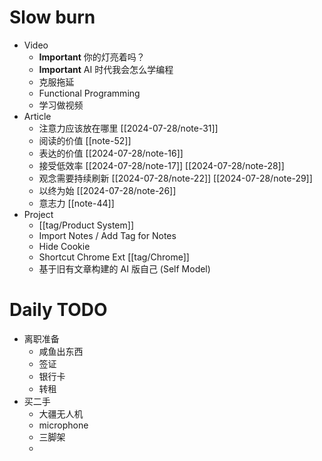 # Slow burn
- Video
  - **Important** 你的灯亮着吗？
  - **Important** AI 时代我会怎么学编程
  - 克服拖延
  - Functional Programming
  - 学习做视频
- Article
  - 注意力应该放在哪里 [[2024-07-28/note-31]]
  - 阅读的价值 [[note-52]]
  - 表达的价值 [[2024-07-28/note-16]]
  - 接受低效率 [[2024-07-28/note-17]] [[2024-07-28/note-28]]
  - 观念需要持续刷新 [[2024-07-28/note-22]] [[2024-07-28/note-29]]
  - 以终为始 [[2024-07-28/note-26]]
  - 意志力 [[note-44]]
- Project
  - [[tag/Product System]]
  - Import Notes / Add Tag for Notes
  - Hide Cookie
  - Shortcut Chrome Ext [[tag/Chrome]]
  - 基于旧有文章构建的 AI 版自己 (Self Model)

# Daily TODO
- 离职准备
  - 咸鱼出东西
  - 签证
  - 银行卡
  - 转租
- 买二手
  - 大疆无人机
  - microphone
  - 三脚架
  - 